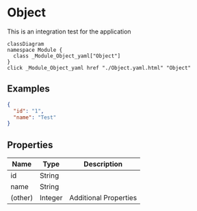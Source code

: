 # Object

This is an integration test for the application
```mermaid
classDiagram
namespace Module {
  class _Module_Object_yaml["Object"]
}
click _Module_Object_yaml href "./Object.yaml.html" "Object"
```

## Examples
```json
{
  "id": "1",
  "name": "Test"
}
```



## Properties
| Name | Type | Description |
|------|------|-------------|
| id | String |  |
| name | String |  |
| (other) | Integer | Additional Properties |



